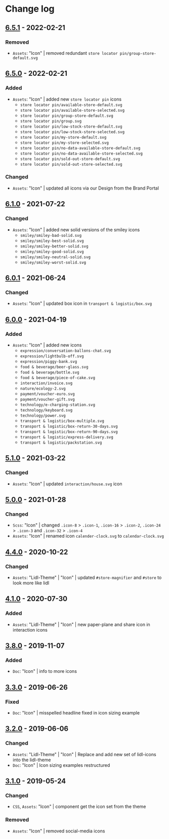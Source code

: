 # Change log

## [6.5.1](https://github.com/cake-hub/lidl-web-bootstrap_theme/tree/v6.5.1) - 2022-02-21

### Removed

* `Assets`: "Icon" | removed redundant `store locator pin/group-store-default.svg`


## [6.5.0](https://github.com/cake-hub/lidl-web-bootstrap_theme/tree/v6.5.0) - 2022-02-21

### Added

* `Assets`: "Icon" | added new `store locator pin` icons
  * `store locator pin/available-store-default.svg`
  * `store locator pin/available-store-selected.svg`
  * `store locator pin/group-store-default.svg`
  * `store locator pin/group.svg`
  * `store locator pin/low-stock-store-default.svg`
  * `store locator pin/low-stock-store-selected.svg`
  * `store locator pin/my-store-default.svg`
  * `store locator pin/my-store-selected.svg`
  * `store locator pin/no-data-available-store-default.svg`
  * `store locator pin/no-data-available-store-selected.svg`
  * `store locator pin/sold-out-store-default.svg`
  * `store locator pin/sold-out-store-selected.svg`

### Changed

* `Assets`: "Icon" | updated all icons via our Design from the Brand Portal


## [6.1.0](https://github.com/cake-hub/lidl-web-bootstrap_theme/tree/v6.1.0) - 2021-07-22

### Changed

* `Assets`: "Icon" | added new solid versions of the smiley icons
  * `smiley/smiley-bad-solid.svg`
  * `smiley/smiley-best-solid.svg`
  * `smiley/smiley-better-solid.svg`
  * `smiley/smiley-good-solid.svg`
  * `smiley/smiley-neutral-solid.svg`
  * `smiley/smiley-worst-solid.svg`


## [6.0.1](https://github.com/cake-hub/lidl-web-bootstrap_theme/tree/v6.0.1) - 2021-06-24

### Changed

* `Assets`: "Icon" | updated box icon in `transport & logistic/box.svg`


## [6.0.0](https://github.com/cake-hub/lidl-web-bootstrap_theme/tree/v6.0.0) - 2021-04-19

### Added

* `Assets`: "Icon" | added new icons
  * `expression/conversation-ballons-chat.svg`
  * `expression/lightbulb-off.svg`
  * `expression/piggy-bank.svg`
  * `food & beverage/beer-glass.svg`
  * `food & beverage/bottle.svg`
  * `food & beverage/piece-of-cake.svg`
  * `interaction/invoice.svg`
  * `nature/ecology-2.svg`
  * `payment/voucher-euro.svg`
  * `payment/voucher-gift.svg`
  * `technology/e-charging-station.svg`
  * `technology/keyboard.svg`
  * `technology/power.svg`
  * `transport & logistic/box-multiple.svg`
  * `transport & logistic/box-return-30-days.svg`
  * `transport & logistic/box-return-90-days.svg`
  * `transport & logistic/express-delivery.svg`
  * `transport & logistic/packstation.svg`


## [5.1.0](https://github.com/cake-hub/lidl-web-bootstrap_theme/tree/v5.1.0) - 2021-03-22

### Changed

* `Assets`: "Icon" | updated `interaction/house.svg` icon


## [5.0.0](https://github.com/cake-hub/lidl-web-bootstrap_theme/tree/v5.0.0) - 2021-01-28

### Changed

* `Scss`: "Icon" | changed `.icon-8` > `.icon-1`, `.icon-16` > `.icon-2`, `.icon-24` > `.icon-3` and `.icon-32` > `.icon-4`
* `Assets`: "Icon" | renamed icon `calender-clock.svg` to `calendar-clock.svg`


## [4.4.0](https://github.com/cake-hub/web-css_framework/tree/v4.4.0) - 2020-10-22

### Changed

* `Assets`: "Lidl-Theme" | "Icon" | updated `#store-magnifier` and `#store` to look more like lidl


## [4.1.0](https://github.com/cake-hub/web-css_framework/tree/v4.1.0) - 2020-07-30

### Added

* `Assets`: "Lidl-Theme" | "Icon" | new paper-plane and share icon in interaction icons


## [3.8.0](https://www.secrz.de/bitbucket/projects/CAKE/repos/phoenix/browse?at=refs%2Ftags%2Fv3.8.0) - 2019-11-07

### Added

* `Doc`: "Icon" | info to more icons


## [3.3.0](https://www.secrz.de/bitbucket/projects/CAKE/repos/phoenix/browse?at=refs%2Ftags%2Fv3.3.0) - 2019-06-26

### Fixed

* `Doc`: "Icon" | misspelled headline fixed in icon sizing example


## [3.2.0](https://www.secrz.de/bitbucket/projects/CAKE/repos/phoenix/browse?at=refs%2Ftags%2Fv3.2.0) - 2019-06-06

### Changed

* `Assets`: "Lidl-Theme" | "Icon" | Replace and add new set of lidl-icons into the lidl-theme
* `Doc`: "Icon" | Icon sizing examples restructured


## [3.1.0](https://www.secrz.de/bitbucket/projects/CAKE/repos/phoenix/browse?at=refs%2Ftags%2Fv3.1.0) - 2019-05-24

### Changed

* `CSS`, `Assets`: "Icon" | component get the icon set from the theme

### Removed

* `Assets`: "Icon" | removed social-media icons
